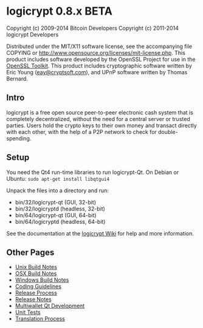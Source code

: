 logicrypt 0.8.x BETA
====================

Copyright (c) 2009-2014 Bitcoin Developers
Copyright (c) 2011-2014 logicrypt Developers

Distributed under the MIT/X11 software license, see the accompanying
file COPYING or http://www.opensource.org/licenses/mit-license.php.
This product includes software developed by the OpenSSL Project for use in the [OpenSSL Toolkit](http://www.openssl.org/). This product includes
cryptographic software written by Eric Young ([eay@cryptsoft.com](mailto:eay@cryptsoft.com)), and UPnP software written by Thomas Bernard.


Intro
---------------------
logicrypt is a free open source peer-to-peer electronic cash system that is
completely decentralized, without the need for a central server or trusted
parties.  Users hold the crypto keys to their own money and transact directly
with each other, with the help of a P2P network to check for double-spending.


Setup
---------------------
You need the Qt4 run-time libraries to run logicrypt-Qt. On Debian or Ubuntu:
	`sudo apt-get install libqtgui4`

Unpack the files into a directory and run:

- bin/32/logicrypt-qt (GUI, 32-bit)
- bin/32/logicryptd (headless, 32-bit)
- bin/64/logicrypt-qt (GUI, 64-bit)
- bin/64/logicryptd (headless, 64-bit)

See the documentation at the [logicrypt Wiki](http://logicrypt.info)
for help and more information.


Other Pages
---------------------
- [Unix Build Notes](build-unix.md)
- [OSX Build Notes](build-osx.md)
- [Windows Build Notes](build-msw.md)
- [Coding Guidelines](coding.md)
- [Release Process](release-process.md)
- [Release Notes](release-notes.md)
- [Multiwallet Qt Development](multiwallet-qt.md)
- [Unit Tests](unit-tests.md)
- [Translation Process](translation_process.md)
